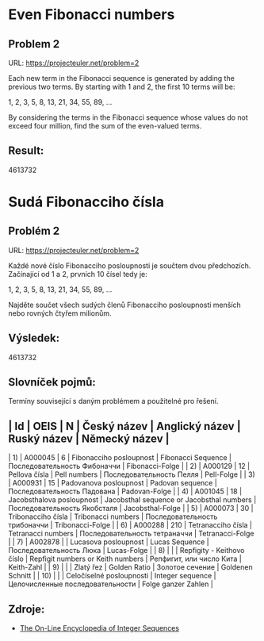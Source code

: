 Even Fibonacci numbers
================================================================================
Problem 2
--------------------------------------------------------------------------------

URL: https://projecteuler.net/problem=2

Each new term in the Fibonacci sequence is generated by adding the previous two 
terms. By starting with 1 and 2, the first 10 terms will be:

1, 2, 3, 5, 8, 13, 21, 34, 55, 89, ...

By considering the terms in the Fibonacci sequence whose values do not exceed 
four million, find the sum of the even-valued terms.

Result: 
--------------------------------------------------------------------------------
4613732

Sudá Fibonacciho čísla
================================================================================
Problém 2
--------------------------------------------------------------------------------

URL: https://projecteuler.net/problem=2

Každé nové číslo Fibonacciho posloupnosti je součtem dvou předchozích. Začínající
od 1 a 2, prvních 10 čísel tedy je:

1, 2, 3, 5, 8, 13, 21, 34, 55, 89, ...

Najděte součet všech sudých členů Fibonacciho posloupnosti menších nebo rovných 
čtyřem milionům.

Výsledek:
--------------------------------------------------------------------------------
4613732

Slovníček pojmů:
--------------------------------------------------------------------------------
Termíny související s daným problémem a použitelné pro řešení.


| Id | OEIS | N | Český název | Anglický název | Ruský název | Německý název |
-------------------------------------------------------------------
| 1) | A000045 | 6 | Fibonacciho posloupnost | Fibonacci Sequence | Последовательность Фибоначчи | Fibonacci-Folge |
| 2) | A000129 | 12 | Pellova čísla | Pell numbers | Последовательность Пелля | Pell-Folge |
| 3) | A000931 | 15 | Padovanova posloupnost | Padovan sequence | Последовательность Падована | Padovan-Folge |
| 4) | A001045 | 18 | Jacobsthalova posloupnost | Jacobsthal sequence or Jacobsthal numbers | Последовательность Якобсталя | Jacobsthal-Folge |
| 5) | A000073 | 30 | Tribonacciho čísla | Tribonacci numbers | Последовательность трибоначчи | Tribonacci-Folge |
| 6) | A000288 | 210 | Tetranacciho čísla | Tetranacci numbers | Последовательность тетраначчи | Tetranacci-Folge |
| 7) | A002878 |  | Lucasova posloupnost | Lucas Sequence | Последовательность Люка | Lucas-Folge |
| 8) |  |  | Repfigity - Keithovo číslo | Repfigit numbers or Keith numbers | Репфигит, или число Кита | Keith-Zahl |
| 9) |  |  | Zlatý řez | Golden Ratio | Золотое сечение | Goldenen Schnitt |
| 10) |  |  | Celočíselné posloupnosti | Integer sequence | Целочисленные последовательности | Folge ganzer Zahlen |


Zdroje:
--------------------------------------------------------------------------------

* [The On-Line Encyclopedia of Integer Sequences](https://oeis.org)
